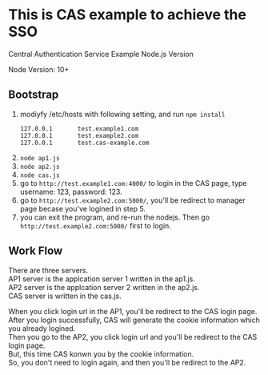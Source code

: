 # This is CAS example to achieve the SSO

Central Authentication Service Example Node.js Version

Node Version: 10+

## Bootstrap

1. modiyfy /etc/hosts with following setting, and run `npm install`
    ```
    127.0.0.1       test.example1.com
    127.0.0.1       test.example2.com
    127.0.0.1       test.cas-example.com
    ```
2. `node ap1.js`
3. `node ap2.js`
4. `node cas.js`
5. go to `http://test.example1.com:4000/` to login in the CAS page, type username: 123, password: 123.
6. go to `http://test.example2.com:5000/`, you'll be redirect to manager page becase you've logined in step 5.
7. you can exit the program, and re-run the nodejs. Then go `http://test.example2.com:5000/` first to login.

## Work Flow

There are three servers.  
AP1 server is the applcation server 1 written in the ap1.js.  
AP2 server is the applcation server 2 written in the ap2.js.  
CAS server is written in the cas.js.  

When you click login url in the AP1, you'll be redirect to the CAS login page.  
After you login successfully, CAS will generate the cookie information which you already logined.  
Then you go to the AP2, you click login url and you'll be redirect to the CAS login page.  
But, this time CAS konwn you by the cookie information.  
So, you don't need to login again, and then you'll be redirect to the AP2.
